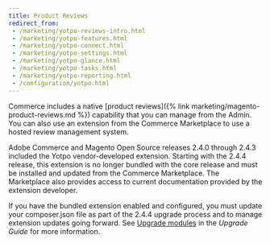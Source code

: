 ```yaml
---
title: Product Reviews
redirect_from:
 - /marketing/yotpo-reviews-intro.html
 - /marketing/yotpo-features.html
 - /marketing/yotpo-connect.html
 - /marketing/yotpo-settings.html
 - /marketing/yotpo-glance.html
 - /marketing/yotpo-tasks.html
 - /marketing/yotpo-reporting.html
 - /configuration/yotpo.html
---
```


Commerce includes a native [product reviews]({% link marketing/magento-product-reviews.md %}) capability that you can manage from the Admin. You can also use an extension from the Commerce Marketplace to use a hosted review management system.

<div class="bs-callout-info" markdown="1">
Adobe Commerce and Magento Open Source releases 2.4.0 through 2.4.3 included the Yotpo vendor-developed extension. Starting with the 2.4.4 release, this extension is no longer bundled with the core release and must be installed and updated from the Commerce Marketplace. The Marketplace also provides access to current documentation provided by the extension developer.

If you have the bundled extension enabled and configured, you must update your composer.json file as part of the 2.4.4 upgrade process and to manage extension updates going forward. See [Upgrade modules](https://experienceleague.adobe.com/docs/commerce-operations/upgrade-guide/modules/upgrade.html) in the _Upgrade Guide_ for more information.
</div>
